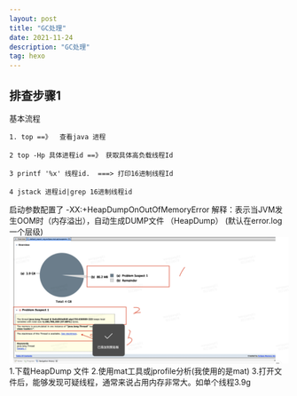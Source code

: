 ```yaml
---
layout: post
title: "GC处理"
date: 2021-11-24
description: "GC处理"
tag: hexo
---   
```


## 排查步骤1
基本流程
    
    1. top ==》  查看java 进程

    2 top -Hp 具体进程id ==》 获取具体高负载线程Id

    3 printf '%x' 线程id.  ===> 打印16进制线程Id

    4 jstack 进程id|grep 16进制线程id

启动参数配置了 -XX:+HeapDumpOnOutOfMemoryError 解释：表示当JVM发生OOM时（内存溢出），自动生成DUMP文件 （HeapDump） (默认在error.log 一个层级)
![](/images/business/WX20211124-131613@2x.png)
    1.下载HeapDump 文件
    2.使用mat工具或jprofile分析(我使用的是mat)
    3.打开文件后，能够发现可疑线程，通常来说占用内存非常大。如单个线程3.9g
    


    